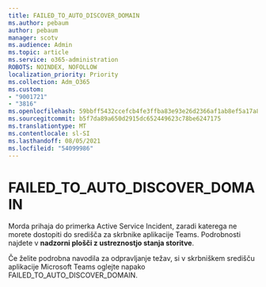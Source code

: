 ```yaml
---
title: FAILED_TO_AUTO_DISCOVER_DOMAIN
ms.author: pebaum
author: pebaum
manager: scotv
ms.audience: Admin
ms.topic: article
ms.service: o365-administration
ROBOTS: NOINDEX, NOFOLLOW
localization_priority: Priority
ms.collection: Adm_O365
ms.custom:
- "9001721"
- "3816"
ms.openlocfilehash: 59bbff5432ccefcb4fe3ffba83e93e26d2366af1ab8ef5a17a8294c1c5c0dfcb
ms.sourcegitcommit: b5f7da89a650d2915dc652449623c78be6247175
ms.translationtype: MT
ms.contentlocale: sl-SI
ms.lasthandoff: 08/05/2021
ms.locfileid: "54099986"
---
```

# <a name="failed_to_auto_discover_domain"></a>FAILED_TO_AUTO_DISCOVER_DOMAIN

Morda prihaja do primerka Active Service Incident, zaradi katerega ne morete dostopiti do središča za skrbnike aplikacije Teams. Podrobnosti najdete v **nadzorni plošči z ustreznostjo stanja storitve**.

Če želite podrobna navodila za odpravljanje težav, si v skrbniškem središču aplikacije Microsoft Teams oglejte napako FAILED_TO_AUTO_DISCOVER_DOMAIN.
